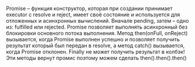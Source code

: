 Promise – функция конструктор, которая при создании принимает executor с resolve и reject, имеет своё состояние и используется для отложенных и асинхронных вычислений. Вначале pending, затем – одно из: fulfilled или rejected. Promise позволяет выполнять асинхронный без блокировки основного потока выполнения. 
Метод then(onFull, onReject) вызывается, когда Promise выполнен успешно и позволяет получить результат который был передан в resolve, а метод catch() вызывается, когда Promise отклонен. Finally не может получить результат в колбэк! Эти методы вернут промис поэтому можем сделать then().then().then()